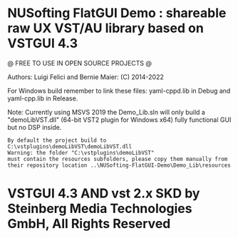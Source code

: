 # NUSofting FlatGUI Demo : shareable raw UX VST/AU library based on VSTGUI 4.3
@ FREE TO USE IN OPEN SOURCE PROJECTS @

 Authors: Luigi Felici and Bernie Maier: (C) 2014-2022

 For Windows build remember to link these files:
 yaml-cppd.lib in Debug 
 and yaml-cpp.lib in Release.

 Note: Currently using MSVS 2019 the Demo_Lib.sln will only build a "demoLibVST.dll" (64-bit VST2 plugin for Windows x64)
 fully functional GUI but no DSP inside.


    By default the project build to  C:\vstplugins\demoLibVST\demoLibVST.dll
    Warning: the folder "C:\vstplugins\demoLibVST"
    must contain the resources subfolders, please copy them manually from 
    their repository location ..\NUSofting-FlatGUI-Demo\Demo_Lib\resources


# VSTGUI 4.3 AND vst 2.x SKD   by Steinberg Media Technologies GmbH, All Rights Reserved